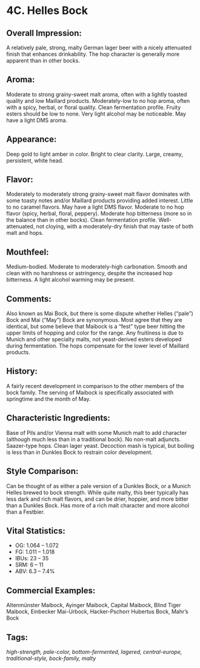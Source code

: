 # 4C. Helles Bock

## Overall Impression: 

A relatively pale, strong, malty German lager beer with a nicely attenuated finish that enhances drinkability. The hop character is generally more apparent than in other bocks.

## Aroma: 

Moderate to strong grainy-sweet malt aroma, often with a lightly toasted quality and low Maillard products. Moderately-low to no hop aroma, often with a spicy, herbal, or floral quality. Clean fermentation profile. Fruity esters should be low to none. Very light alcohol may be noticeable. May have a light DMS aroma.

## Appearance: 

Deep gold to light amber in color. Bright to clear clarity. Large, creamy, persistent, white head.

## Flavor: 

Moderately to moderately strong grainy-sweet malt flavor dominates with some toasty notes and/or Maillard products providing added interest. Little to no caramel flavors. May have a light DMS flavor. Moderate to no hop flavor (spicy, herbal, floral, peppery). Moderate hop bitterness (more so in the balance than in other bocks). Clean fermentation profile. Well-attenuated, not cloying, with a moderately-dry finish that may taste of both malt and hops.

## Mouthfeel: 

Medium-bodied. Moderate to moderately-high carbonation. Smooth and clean with no harshness or astringency, despite the increased hop bitterness. A light alcohol warming may be present.

## Comments: 

Also known as Mai Bock, but there is some dispute whether Helles (“pale”) Bock and Mai (“May”) Bock are synonymous. Most agree that they are identical, but some believe that Maibock is a “fest” type beer hitting the upper limits of hopping and color for the range. Any fruitiness is due to Munich and other specialty malts, not yeast-derived esters developed during fermentation. The hops compensate for the lower level of Maillard products.

## History: 

A fairly recent development in comparison to the other members of the bock family. The serving of Maibock is specifically associated with springtime and the month of May.

## Characteristic Ingredients: 

Base of Pils and/or Vienna malt with some Munich malt to add character (although much less than in a traditional bock). No non-malt adjuncts. Saazer-type hops. Clean lager yeast. Decoction mash is typical, but boiling is less than in Dunkles Bock to restrain color development.

## Style Comparison: 

Can be thought of as either a pale version of a Dunkles Bock, or a Munich Helles brewed to bock strength. While quite malty, this beer typically has less dark and rich malt flavors, and can be drier, hoppier, and more bitter than a Dunkles Bock. Has more of a rich malt character and more alcohol than a Festbier.

## Vital Statistics:	

- OG:	1.064 – 1.072
- FG:	1.011 – 1.018
- IBUs:	23 – 35	
- SRM:	6 – 11	
- ABV:	6.3 – 7.4%

## Commercial Examples: 

Altenmünster Maibock, Ayinger Maibock, Capital Maibock, Blind Tiger Maibock, Einbecker Mai-Urbock, Hacker-Pschorr Hubertus Bock, Mahr’s Bock

## Tags: 
_high-strength, pale-color, bottom-fermented, lagered, central-europe, traditional-style, bock-family, malty_